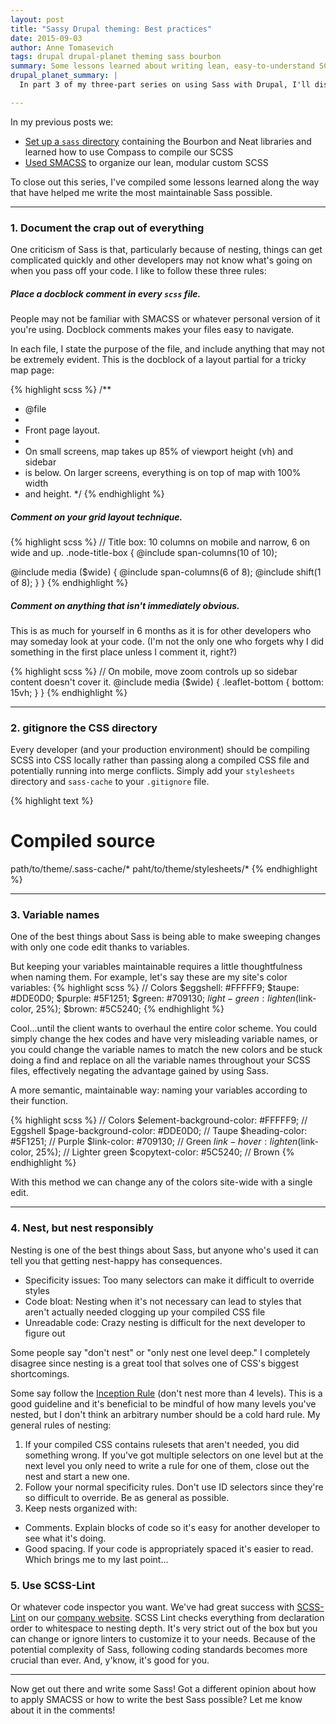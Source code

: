 ```yaml
---
layout: post
title: "Sassy Drupal theming: Best practices"
date: 2015-09-03
author: Anne Tomasevich
tags: drupal drupal-planet theming sass bourbon
summary: Some lessons learned about writing lean, easy-to-understand SCSS and capitalizing on all Sass has to offer.
drupal_planet_summary: |
  In part 3 of my three-part series on using Sass with Drupal, I'll discuss some best practices for writing Sass that's lean, that makes sense to other developers, and that capitalizes on all Sass has to offer.

---
```


In my previous posts we:

- [Set up a `sass` directory](/2015/08/21/sassy-drupal-theming-part-1.html) containing the Bourbon and Neat libraries and learned how to use Compass to compile our SCSS
- [Used SMACSS](/2015/08/28/sassy-drupal-theming-part-2.html) to organize our lean, modular custom SCSS

To close out this series, I've compiled some lessons learned along the way that have helped me write the most maintainable Sass possible.

<hr>

### 1. Document the crap out of everything
One criticism of Sass is that, particularly because of nesting, things can get complicated quickly and other developers may not know what's going on when you pass off your code. I like to follow these three rules:

##### Place a docblock comment in every `scss` file.
People may not be familiar with SMACSS or whatever personal version of it you're using. Docblock comments makes your files easy to navigate.

In each file, I state the purpose of the file, and include anything that may not be extremely evident. This is the docblock of a layout partial for a tricky map page:

{% highlight scss %}
/**
 * @file
 *
 * Front page layout.
 *
 * On small screens, map takes up 85% of viewport height (vh) and sidebar
 * is below. On larger screens, everything is on top of map with 100% width
 * and height.
 */
{% endhighlight %}

##### Comment on your grid layout technique.

{% highlight scss %}
// Title box: 10 columns on mobile and narrow, 6 on wide and up.
.node-title-box {
  @include span-columns(10 of 10);

  @include media ($wide) {
    @include span-columns(6 of 8);
    @include shift(1 of 8);
  }
}
{% endhighlight %}

##### Comment on anything that isn't immediately obvious.

This is as much for yourself in 6 months as it is for other developers who may someday look at your code. (I'm not the only one who forgets why I did something in the first place unless I comment it, right?)

{% highlight scss %}
// On mobile, move zoom controls up so sidebar content doesn't cover it.
@include media ($wide) {
  .leaflet-bottom {
    bottom: 15vh;
  }
}
{% endhighlight %}

<hr>

### 2. gitignore the CSS directory

Every developer (and your production environment) should be compiling SCSS into CSS locally rather than passing along a compiled CSS file and potentially running into merge conflicts. Simply add your `stylesheets` directory and `sass-cache` to your `.gitignore` file.

{% highlight text %}
# Compiled source #
path/to/theme/.sass-cache/*
paht/to/theme/stylesheets/*
{% endhighlight %}

<hr>

### 3. Variable names

One of the best things about Sass is being able to make sweeping changes with only one code edit thanks to variables.

But keeping your variables maintainable requires a little thoughtfulness when naming them. For example, let's say these are my site's color variables:
{% highlight scss %}
// Colors
$eggshell: #FFFFF9;
$taupe: #DDE0D0;
$purple: #5F1251;
$green: #709130;
$light-green: lighten($link-color, 25%);
$brown: #5C5240;
{% endhighlight %}

Cool...until the client wants to overhaul the entire color scheme. You could simply change the hex codes and have very misleading variable names, or you could change the variable names to match the new colors and be stuck doing a find and replace on all the variable names throughout your SCSS files, effectively negating the advantage gained by using Sass.

A more semantic, maintainable way: naming your variables according to their function.

{% highlight scss %}
// Colors
$element-background-color: #FFFFF9;     // Eggshell
$page-background-color: #DDE0D0;        // Taupe
$heading-color: #5F1251;                // Purple
$link-color: #709130;                   // Green
$link-hover: lighten($link-color, 25%); // Lighter green
$copytext-color: #5C5240;               // Brown
{% endhighlight %}

With this method we can change any of the colors site-wide with a single edit.

<hr>

### 4. Nest, but nest responsibly

Nesting is one of the best things about Sass, but anyone who's used it can tell you that getting nest-happy has consequences.

- Specificity issues: Too many selectors can make it difficult to override styles
- Code bloat: Nesting when it's not necessary can lead to styles that aren't actually needed clogging up your compiled CSS file
- Unreadable code: Crazy nesting is difficult for the next developer to figure out

Some people say "don't nest" or "only nest one level deep." I completely disagree since nesting is a great tool that solves one of CSS's biggest shortcomings.

Some say follow the [Inception Rule](http://thesassway.com/beginner/the-inception-rule) (don't nest more than 4 levels). This is a good guideline and it's beneficial to be mindful of how many levels you've nested, but I don't think an arbitrary number should be a cold hard rule. My general rules of nesting:

1. If your compiled CSS contains rulesets that aren't needed, you did something wrong. If you've got multiple selectors on one level but at the next level you only need to write a rule for one of them, close out the nest and start a new one.
2. Follow your normal specificity rules. Don't use ID selectors since they're so difficult to override. Be as general as possible.
3. Keep nests organized with:
  - Comments. Explain blocks of code so it's easy for another developer to see what it's doing.
  - Good spacing. If your code is appropriately spaced it's easier to read. Which brings me to my last point...

### 5. Use SCSS-Lint

Or whatever code inspector you want. We've had great success with [SCSS-Lint](https://github.com/brigade/scss-lint) on our [company website](https://github.com/savaslabs/savaslabs.github.io/blob/master/_tests/run-tests.sh). SCSS Lint checks everything from declaration order to whitespace to nesting depth. It's very strict out of the box but you can change or ignore linters to customize it to your needs. Because of the potential complexity of Sass, following coding standards becomes more crucial than ever. And, y'know, it's good for you.

<hr>

Now get out there and write some Sass! Got a different opinion about how to apply SMACSS or how to write the best Sass possible? Let me know about it in the comments!
